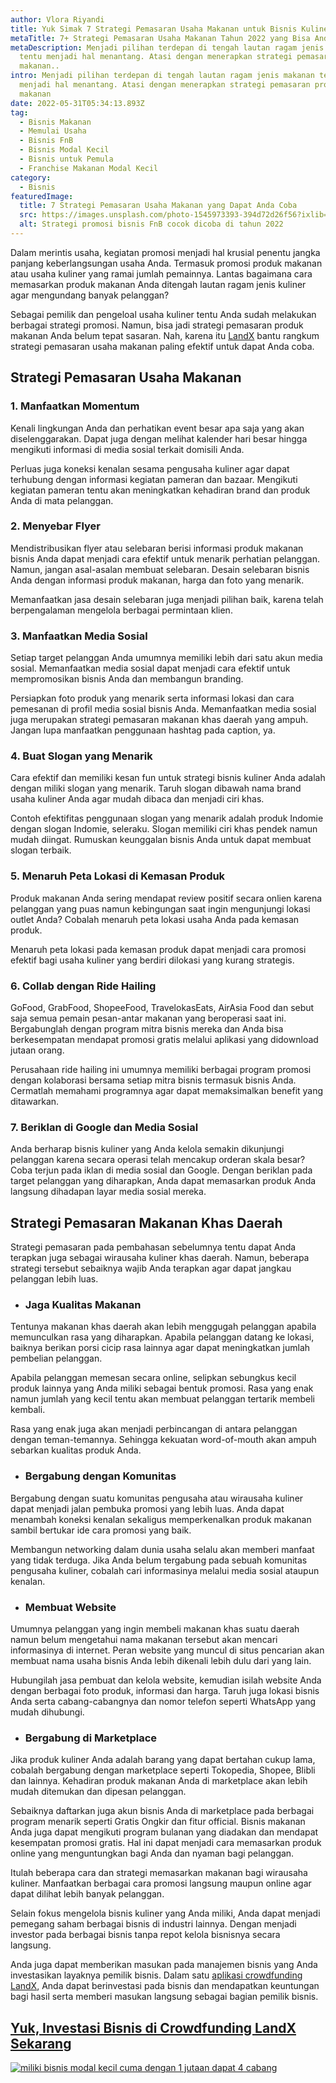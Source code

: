 ```yaml
---
author: Vlora Riyandi
title: Yuk Simak 7 Strategi Pemasaran Usaha Makanan untuk Bisnis Kuliner Anda
metaTitle: 7+ Strategi Pemasaran Usaha Makanan Tahun 2022 yang Bisa Anda Coba
metaDescription: Menjadi pilihan terdepan di tengah lautan ragam jenis makanan
  tentu menjadi hal menantang. Atasi dengan menerapkan strategi pemasaran produk
  makanan..
intro: Menjadi pilihan terdepan di tengah lautan ragam jenis makanan tentu
  menjadi hal menantang. Atasi dengan menerapkan strategi pemasaran produk
  makanan
date: 2022-05-31T05:34:13.893Z
tag:
  - Bisnis Makanan
  - Memulai Usaha
  - Bisnis FnB
  - Bisnis Modal Kecil
  - Bisnis untuk Pemula
  - Franchise Makanan Modal Kecil
category:
  - Bisnis
featuredImage:
  title: 7 Strategi Pemasaran Usaha Makanan yang Dapat Anda Coba
  src: https://images.unsplash.com/photo-1545973393-394d72d26f56?ixlib=rb-1.2.1&ixid=MnwxMjA3fDB8MHxwaG90by1wYWdlfHx8fGVufDB8fHx8&auto=format&fit=crop&w=864&q=80
  alt: Strategi promosi bisnis FnB cocok dicoba di tahun 2022
---
```

Dalam merintis usaha, kegiatan promosi menjadi hal krusial penentu jangka panjang keberlangsungan usaha Anda. Termasuk promosi produk makanan atau usaha kuliner yang ramai jumlah pemainnya. Lantas bagaimana cara memasarkan produk makanan Anda ditengah lautan ragam jenis kuliner agar mengundang banyak pelanggan?

Sebagai pemilik dan pengeloal usaha kuliner tentu Anda sudah melakukan berbagai strategi promosi. Namun, bisa jadi strategi pemasaran produk makanan Anda belum tepat sasaran. Nah, karena itu [LandX](https://landx.id/) bantu rangkum strategi pemasaran usaha makanan paling efektif untuk dapat Anda coba.

## Strategi Pemasaran Usaha Makanan

### 1. Manfaatkan Momentum

Kenali lingkungan Anda dan perhatikan event besar apa saja yang akan diselenggarakan. Dapat juga dengan melihat kalender hari besar hingga mengikuti informasi di media sosial terkait domisili Anda.

Perluas juga koneksi kenalan sesama pengusaha kuliner agar dapat terhubung dengan informasi kegiatan pameran dan bazaar. Mengikuti kegiatan pameran tentu akan meningkatkan kehadiran brand dan produk Anda di mata pelanggan. 

### 2. Menyebar Flyer

Mendistribusikan flyer atau selebaran berisi informasi produk makanan bisnis Anda dapat menjadi cara efektif untuk menarik perhatian pelanggan. Namun, jangan asal-asalan membuat selebaran. Desain selebaran bisnis Anda dengan informasi produk makanan, harga dan foto yang menarik.

Memanfaatkan jasa desain selebaran juga menjadi pilihan baik, karena telah berpengalaman mengelola berbagai permintaan klien.

### 3. Manfaatkan Media Sosial

Setiap target pelanggan Anda umumnya memiliki lebih dari satu akun media sosial. Memanfaatkan media sosial dapat menjadi cara efektif untuk mempromosikan bisnis Anda dan membangun branding.

Persiapkan foto produk yang menarik serta informasi lokasi dan cara pemesanan di profil media sosial bisnis Anda. Memanfaatkan media sosial juga merupakan strategi pemasaran makanan khas daerah yang ampuh. Jangan lupa manfaatkan penggunaan hashtag pada caption, ya.

### 4. Buat Slogan yang Menarik

Cara efektif dan memiliki kesan fun untuk strategi bisnis kuliner Anda adalah dengan miliki slogan yang menarik. Taruh slogan dibawah nama brand usaha kuliner Anda agar mudah dibaca dan menjadi ciri khas.

Contoh efektifitas penggunaan slogan yang menarik adalah produk Indomie dengan slogan Indomie, seleraku. Slogan memiliki ciri khas pendek namun mudah diingat. Rumuskan keunggalan bisnis Anda untuk dapat membuat slogan terbaik.

### 5. Menaruh Peta Lokasi di Kemasan Produk

Produk makanan Anda sering mendapat review positif secara onlien karena pelanggan yang puas namun kebingungan saat ingin mengunjungi lokasi outlet Anda? Cobalah menaruh peta lokasi usaha Anda pada kemasan produk.

Menaruh peta lokasi pada kemasan produk dapat menjadi cara promosi efektif bagi usaha kuliner yang berdiri dilokasi yang kurang strategis. 

### 6. Collab dengan Ride Hailing

GoFood, GrabFood, ShopeeFood, TravelokasEats, AirAsia Food dan sebut saja semua pemain pesan-antar makanan yang beroperasi saat ini. Bergabunglah dengan program mitra bisnis mereka dan Anda bisa berkesempatan mendapat promosi gratis melalui aplikasi yang didownload jutaan orang.

Perusahaan ride hailing ini umumnya memiliki berbagai program promosi dengan kolaborasi bersama setiap mitra bisnis termasuk bisnis Anda. Cermatlah memahami programnya agar dapat memaksimalkan benefit yang ditawarkan.

### 7. Beriklan di Google dan Media Sosial

Anda berharap bisnis kuliner yang Anda kelola semakin dikunjungi pelanggan karena secara operasi telah mencakup orderan skala besar? Coba terjun pada iklan di media sosial dan Google. Dengan beriklan pada target pelanggan yang diharapkan, Anda dapat memasarkan produk Anda langsung dihadapan layar media sosial mereka.

## Strategi Pemasaran Makanan Khas Daerah

Strategi pemasaran pada pembahasan sebelumnya tentu dapat Anda terapkan juga sebagai wirausaha kuliner khas daerah. Namun, beberapa strategi tersebut sebaiknya wajib Anda terapkan agar dapat jangkau pelanggan lebih luas.

* ### Jaga Kualitas Makanan

Tentunya makanan khas daerah akan lebih menggugah pelanggan apabila memunculkan rasa yang diharapkan. Apabila pelanggan datang ke lokasi, baiknya berikan porsi cicip rasa lainnya agar dapat meningkatkan jumlah pembelian pelanggan.

Apabila pelanggan memesan secara online, selipkan sebungkus kecil produk lainnya yang Anda miliki sebagai bentuk promosi. Rasa yang enak namun jumlah yang kecil tentu akan membuat pelanggan tertarik membeli kembali.

Rasa yang enak juga akan menjadi perbincangan di antara pelanggan dengan teman-temannya. Sehingga kekuatan word-of-mouth akan ampuh sebarkan kualitas produk Anda.

* ### Bergabung dengan Komunitas

Bergabung dengan suatu komunitas pengusaha atau wirausaha kuliner dapat menjadi jalan pembuka promosi yang lebih luas. Anda dapat menambah koneksi kenalan sekaligus memperkenalkan produk makanan sambil bertukar ide cara promosi yang baik.

Membangun networking dalam dunia usaha selalu akan memberi manfaat yang tidak terduga. Jika Anda belum tergabung pada sebuah komunitas pengusaha kuliner, cobalah cari informasinya melalui media sosial ataupun kenalan.

* ### Membuat Website

Umumnya pelanggan yang ingin membeli makanan khas suatu daerah namun belum mengetahui nama makanan tersebut akan mencari informasinya di internet. Peran website yang muncul di situs pencarian akan membuat nama usaha bisnis Anda lebih dikenali lebih dulu dari yang lain.

Hubungilah jasa pembuat dan kelola website, kemudian isilah website Anda dengan berbagai foto produk, informasi dan harga. Taruh juga lokasi bisnis Anda serta cabang-cabangnya dan nomor telefon seperti WhatsApp yang mudah dihubungi.

* ### Bergabung di Marketplace

Jika produk kuliner Anda adalah barang yang dapat bertahan cukup lama, cobalah bergabung dengan marketplace seperti Tokopedia, Shopee, Blibli dan lainnya. Kehadiran produk makanan Anda di marketplace akan lebih mudah ditemukan dan dipesan pelanggan.

Sebaiknya daftarkan juga akun bisnis Anda di marketplace pada berbagai program menarik seperti Gratis Ongkir dan fitur official. Bisnis makanan Anda juga dapat mengikuti program bulanan yang diadakan dan mendapat kesempatan promosi gratis. Hal ini dapat menjadi cara memasarkan produk online yang menguntungkan bagi Anda dan nyaman bagi pelanggan.

Itulah beberapa cara dan strategi memasarkan makanan bagi wirausaha kuliner. Manfaatkan berbagai cara promosi langsung maupun online agar dapat dilihat lebih banyak pelanggan. 

Selain fokus mengelola bisnis kuliner yang Anda miliki, Anda dapat menjadi pemegang saham berbagai bisnis di industri lainnya. Dengan menjadi investor pada berbagai bisnis tanpa repot kelola bisnisnya secara langsung. 

Anda juga dapat memberikan masukan pada manajemen bisnis yang Anda investasikan layaknya pemilik bisnis. Dalam satu [aplikasi crowdfunding LandX](https://landx.id/), Anda dapat berinvestasi pada bisnis dan mendapatkan keuntungan bagi hasil serta memberi masukan langsung sebagai bagian pemilik bisnis.

## [Yuk, Investasi Bisnis di Crowdfunding LandX Sekarang](https://app.landx.id/?utm_source=Organic+Page&utm_medium=Content+Blog&utm_campaign=BlogLandX&utm_id=Blog)

<!--StartFragment-->

[![miliki bisnis modal kecil cuma dengan 1 jutaan dapat 4 cabang ](https://accountgram-production.sfo2.cdn.digitaloceanspaces.com/landx_ghost/2021/11/jadi-owner-bisnis-hanya-1-jutaan-dengan-cuan-yang-sangat-menjanjikan.png)](https://app.landx.id/?utm_source=Organic+Page&utm_medium=Content+Blog&utm_campaign=BlogLandX&utm_id=Blog)

<!--EndFragment-->